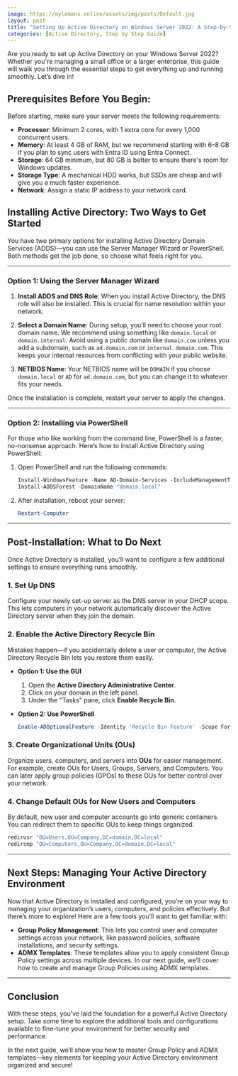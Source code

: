```yaml
---
image: https://mylemans.online/assets/img/posts/Default.jpg
layout: post
title: "Setting Up Active Directory on Windows Server 2022: A Step-by-Step Guide"
categories: [Active Directory, Step by Step Guide]
---
```



Are you ready to set up Active Directory on your Windows Server 2022? Whether you're managing a small office or a larger enterprise, this guide will walk you through the essential steps to get everything up and running smoothly. Let’s dive in!

## Prerequisites Before You Begin:

Before starting, make sure your server meets the following requirements:

- **Processor**: Minimum 2 cores, with 1 extra core for every 1,000 concurrent users.
- **Memory**: At least 4 GB of RAM, but we recommend starting with 6–8 GB if you plan to sync users with Entra ID using Entra Connect.
- **Storage**: 64 GB minimum, but 80 GB is better to ensure there's room for Windows updates.
- **Storage Type**: A mechanical HDD works, but SSDs are cheap and will give you a much faster experience.
- **Network**: Assign a static IP address to your network card.

## Installing Active Directory: Two Ways to Get Started

You have two primary options for installing Active Directory Domain Services (ADDS)—you can use the Server Manager Wizard or PowerShell. Both methods get the job done, so choose what feels right for you.

---

### Option 1: Using the Server Manager Wizard

1. **Install ADDS and DNS Role**: When you install Active Directory, the DNS role will also be installed. This is crucial for name resolution within your network.
   
2. **Select a Domain Name**: During setup, you’ll need to choose your root domain name. We recommend using something like `domain.local` or `domain.internal`. Avoid using a public domain like `domain.com` unless you add a subdomain, such as `ad.domain.com` or `internal.domain.com`. This keeps your internal resources from conflicting with your public website.

3. **NETBIOS Name**: Your NETBIOS name will be `DOMAIN` if you choose `domain.local` or `AD` for `ad.domain.com`, but you can change it to whatever fits your needs.

Once the installation is complete, restart your server to apply the changes.

---

### Option 2: Installing via PowerShell

For those who like working from the command line, PowerShell is a faster, no-nonsense approach. Here’s how to install Active Directory using PowerShell:

1. Open PowerShell and run the following commands:

   ```powershell
   Install-WindowsFeature -Name AD-Domain-Services -IncludeManagementTools
   Install-ADDSForest -DomainName "domain.local"
   ```

2. After installation, reboot your server:

   ```powershell
   Restart-Computer
   ```

---

## Post-Installation: What to Do Next

Once Active Directory is installed, you’ll want to configure a few additional settings to ensure everything runs smoothly.

### 1. Set Up DNS  
Configure your newly set-up server as the DNS server in your DHCP scope. This lets computers in your network automatically discover the Active Directory server when they join the domain.

### 2. Enable the Active Directory Recycle Bin  
Mistakes happen—if you accidentally delete a user or computer, the Active Directory Recycle Bin lets you restore them easily.

- **Option 1: Use the GUI**
  1. Open the **Active Directory Administrative Center**.
  2. Click on your domain in the left panel.
  3. Under the "Tasks" pane, click **Enable Recycle Bin**.

- **Option 2: Use PowerShell**

   ```powershell
   Enable-ADOptionalFeature -Identity 'Recycle Bin Feature' -Scope ForestOrConfigurationSet -Target "domain.local"
   ```


### 3. Create Organizational Units (OUs)  
Organize users, computers, and servers into **OUs** for easier management. For example, create OUs for Users, Groups, Servers, and Computers. You can later apply group policies (GPOs) to these OUs for better control over your network.

### 4. Change Default OUs for New Users and Computers  
By default, new user and computer accounts go into generic containers. You can redirect them to specific OUs to keep things organized.


   ```powershell
   redirusr "OU=Users,OU=Company,DC=domain,DC=local"
   redircmp "OU=Computers,OU=Company,DC=domain,DC=local"
   ```


---

## Next Steps: Managing Your Active Directory Environment

Now that Active Directory is installed and configured, you’re on your way to managing your organization’s users, computers, and policies effectively. But there’s more to explore! Here are a few tools you’ll want to get familiar with:

- **Group Policy Management**: This lets you control user and computer settings across your network, like password policies, software installations, and security settings.
- **ADMX Templates**: These templates allow you to apply consistent Group Policy settings across multiple devices. In our next guide, we’ll cover how to create and manage Group Policies using ADMX templates.

---

## Conclusion

With these steps, you’ve laid the foundation for a powerful Active Directory setup. Take some time to explore the additional tools and configurations available to fine-tune your environment for better security and performance.

In the next guide, we’ll show you how to master Group Policy and ADMX templates—key elements for keeping your Active Directory environment organized and secure!
